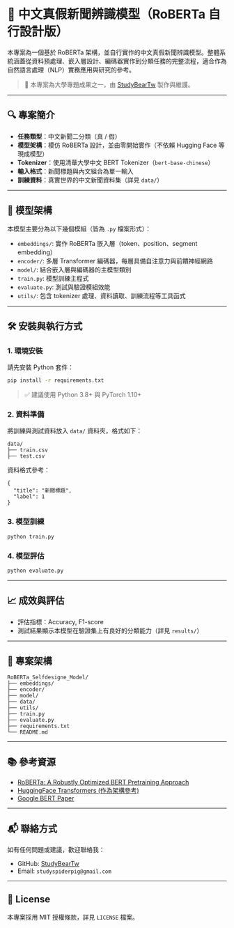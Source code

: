 # 📰 中文真假新聞辨識模型（RoBERTa 自行設計版）

本專案為一個基於 RoBERTa 架構，並自行實作的中文真假新聞辨識模型。整體系統涵蓋從資料預處理、嵌入層設計、編碼器實作到分類任務的完整流程，適合作為自然語言處理（NLP）實務應用與研究的參考。

> 📘 本專案為大學專題成果之一，由 [StudyBearTw](https://github.com/StudyBearTw) 製作與維護。

---

## 🔍 專案簡介

- **任務類型**：中文新聞二分類（真 / 假）
- **模型架構**：模仿 RoBERTa 設計，並由零開始實作（不依賴 Hugging Face 等現成模型）
- **Tokenizer**：使用清華大學中文 BERT Tokenizer（`bert-base-chinese`）
- **輸入格式**：新聞標題與內文組合為單一輸入
- **訓練資料**：真實世界的中文新聞資料集（詳見 `data/`）

---

## 🧠 模型架構

本模型主要分為以下幾個模組（皆為 `.py` 檔案形式）：

- `embeddings/`: 實作 RoBERTa 嵌入層（token、position、segment embedding）
- `encoder/`: 多層 Transformer 編碼器，每層具備自注意力與前饋神經網路
- `model/`: 結合嵌入層與編碼器的主模型類別
- `train.py`: 模型訓練主程式
- `evaluate.py`: 測試與驗證模組效能
- `utils/`: 包含 tokenizer 處理、資料讀取、訓練流程等工具函式

---

## 🛠️ 安裝與執行方式

### 1. 環境安裝

請先安裝 Python 套件：

```bash
pip install -r requirements.txt
````

> ✅ 建議使用 Python 3.8+ 與 PyTorch 1.10+

### 2. 資料準備

將訓練與測試資料放入 `data/` 資料夾，格式如下：

```
data/
├── train.csv
├── test.csv
```

資料格式參考：

```csv
{
  "title": "新聞標題",
  "label": 1
}
```

### 3. 模型訓練

```bash
python train.py
```

### 4. 模型評估

```bash
python evaluate.py
```

---

## 📈 成效與評估

* 評估指標：Accuracy, F1-score
* 測試結果顯示本模型在驗證集上有良好的分類能力（詳見 `results/`）

---

## 📁 專案架構

```
RoBERTa_Selfdesigne_Model/
├── embeddings/
├── encoder/
├── model/
├── data/
├── utils/
├── train.py
├── evaluate.py
├── requirements.txt
└── README.md
```

---

## 📚 參考資源

* [RoBERTa: A Robustly Optimized BERT Pretraining Approach](https://arxiv.org/abs/1907.11692)
* [HuggingFace Transformers (作為架構參考)](https://github.com/huggingface/transformers)
* [Google BERT Paper](https://arxiv.org/abs/1810.04805)

---

## 📬 聯絡方式

如有任何問題或建議，歡迎聯絡我：

* GitHub: [StudyBearTw](https://github.com/StudyBearTw)
* Email: `studyspiderpig@gmail.com`

---

## 📜 License

本專案採用 MIT 授權條款，詳見 `LICENSE` 檔案。
